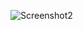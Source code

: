 ![Screenshot2](https://github.com/kollajagadeesh/formproject/assets/127132774/6fba4a6f-62eb-42c9-b2b4-9453946a478b)
